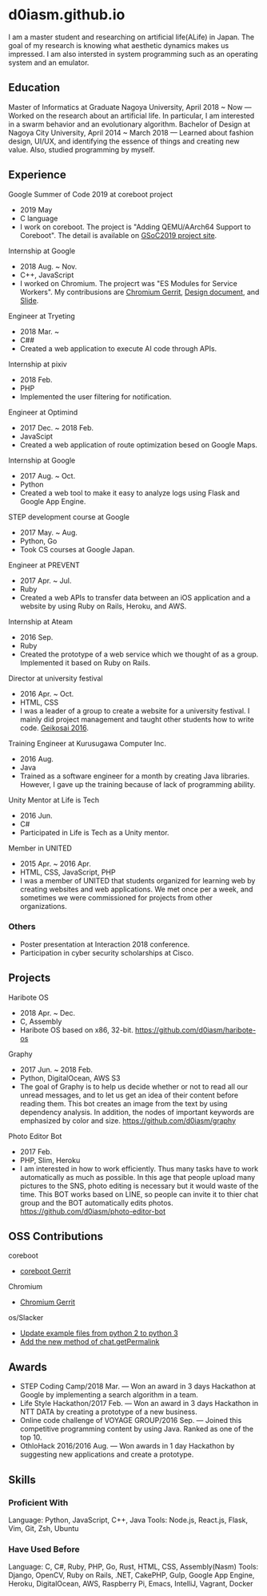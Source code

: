 # d0iasm.github.io
I am a master student and researching on artificial life(ALife) in Japan. The goal of my research is knowing what aesthetic dynamics makes us impressed. I am also intersted in system programming such as an operating system and an emulator. 

## Education
Master of Informatics at Graduate Nagoya University, April 2018 ~ Now — Worked on the research about an artificial life. In particular, I am interested in a swarm behavior and an evolutionary algorithm.
Bachelor of Design at Nagoya City University, April 2014 ~ March 2018 — Learned about fashion design, UI/UX, and identifying the essence of things and creating new value. Also, studied programming by myself.

## Experience
Google Summer of Code 2019 at coreboot project
- 2019 May
- C language
- I work on coreboot. The project is "Adding QEMU/AArch64 Support to Coreboot". The detail is available on [GSoC2019 project site](https://summerofcode.withgoogle.com/projects/#5148970366533632).

Internship at Google
- 2018 Aug. ~ Nov.
- C++, JavaScript
- I worked on Chromium. The projecrt was "ES Modules for Service Workers". My contribusions are [Chromium Gerrit](https://chromium-review.googlesource.com/q/owner:asamidoi), [Design document](https://docs.google.com/document/d/1SeQ085YdBTtW3D_ygSpO0Wz2DAe8QiS1gj37IG5lstg/), and [Slide](https://docs.google.com/presentation/d/19mLH9FK5mOXlcQQkAb1QSeP7BZFV4ZRxNigX55EGeOA/).

Engineer at Tryeting
- 2018 Mar. ~
- C##
- Created a web application to execute AI code through APIs.

Internship at pixiv
- 2018 Feb.
- PHP
- Implemented the user filtering for notification.

Engineer at Optimind
- 2017 Dec. ~ 2018 Feb.
- JavaScipt
- Created a web application of route optimization besed on Google Maps.

Internship at Google
- 2017 Aug. ~ Oct.
- Python
- Created a web tool to make it easy to analyze logs using Flask and Google App Engine.

STEP development course at Google
- 2017 May. ~ Aug.
- Python, Go
- Took CS courses at Google Japan.

Engineer at PREVENT
- 2017 Apr. ~ Jul.
- Ruby
- Created a web APIs to transfer data between an iOS application and a website by using Ruby on Rails, Heroku, and AWS.

Internship at Ateam
- 2016 Sep.
- Ruby
- Created the prototype of a web service which we thought of as a group. Implemented it based on Ruby on Rails.

Director at university festival
- 2016 Apr. ~ Oct.
- HTML, CSS
- I was a leader of a group to create a website for a university festival. I mainly did project management and taught other students how to write code. [Geikosai 2016](http://geikousai-ncu.com/2016/).

Training Engineer at Kurusugawa Computer Inc.
- 2016 Aug.
- Java
- Trained as a software engineer for a month by creating Java libraries. However, I gave up the training because of lack of programming ability.

Unity Mentor at Life is Tech
- 2016 Jun.
- C#
- Participated in Life is Tech as a Unity mentor.

Member in UNITED
- 2015 Apr. ~ 2016 Apr.
- HTML, CSS, JavaScript, PHP
- I was a member of UNITED that students organized for learning web by creating websites and web applications. We met once per a week, and sometimes we were commissioned for projects from other organizations.  

### Others
- Poster presentation at Interaction 2018 conference.
- Participation in cyber security scholarships at Cisco.

## Projects
Haribote OS
- 2018 Apr. ~ Dec.
- C, Assembly
- Haribote OS based on x86, 32-bit. https://github.com/d0iasm/haribote-os

Graphy
- 2017 Jun. ~ 2018 Feb.
- Python, DigitalOcean, AWS S3
- The goal of Graphy is to help us decide whether or not to read all our unread messages, and to let us get an idea of their content before reading them. This bot creates an image from the text by using dependency analysis. In addition, the nodes of important keywords are emphasized by color and size. https://github.com/d0iasm/graphy 

Photo Editor Bot
- 2017 Feb.
- PHP, Slim, Heroku
- I am interested in how to work efficiently. Thus many tasks have to work automatically as much as possible. In this age that people upload many pictures to the SNS, photo editing is necessary but it would waste of the time. This BOT works  based on LINE, so people can invite it to thier chat group and the BOT automatically edits photos. https://github.com/d0iasm/photo-editor-bot

## OSS Contributions
coreboot
- [coreboot Gerrit](https://review.coreboot.org/q/owner:d0iasm)

Chromium
- [Chromium Gerrit](https://chromium-review.googlesource.com/q/owner:asamidoi)

os/Slacker
- [Update example files from python 2 to python 3](https://github.com/os/slacker/pull/129)
- [Add the new method of chat.getPermalink](https://github.com/os/slacker/pull/130)

## Awards
- STEP Coding Camp/2018 Mar. — Won an award in 3 days Hackathon at Google by implementing a search algorithm in a team.
- Life Style Hackathon/2017 Feb. — Won an award in 3 days Hackathon in NTT DATA by creating a prototype of a new business.
- Online code challenge of VOYAGE GROUP/2016 Sep. — Joined this competitive programming content by using Java. Ranked as one of the top 10.
- OthloHack 2016/2016 Aug. — Won awards in 1 day Hackathon by suggesting new applications and create a prototype.

## Skills
### Proficient With
Language: Python, JavaScript, C++, Java
Tools: Node.js, React.js, Flask, Vim, Git, Zsh, Ubuntu
### Have Used Before
Language: C, C#, Ruby, PHP, Go, Rust, HTML, CSS, Assembly(Nasm)
Tools: Django, OpenCV, Ruby on Rails, .NET, CakePHP, Gulp, Google App Engine, Heroku, DigitalOcean, AWS, Raspberry Pi, Emacs, IntelliJ, Vagrant, Docker
